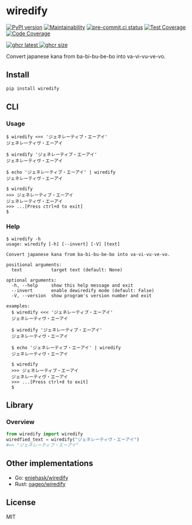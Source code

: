 # wiredify

[![PyPI version](
  <https://badge.fury.io/py/wiredify.svg>
  )](
  <https://badge.fury.io/py/wiredify>
) [![Maintainability](
  <https://qlty.sh/badges/6e8b0efe-da67-4184-adfc-81106a08887a/maintainability.svg>
  )](
  <https://qlty.sh/gh/eggplants/projects/wiredify>
) [![pre-commit.ci status](
  <https://results.pre-commit.ci/badge/github/eggplants/wiredify/master.svg>
  )](
  <https://results.pre-commit.ci/latest/github/eggplants/wiredify/master>
) [![Test Coverage](
  <https://api.codeclimate.com/v1/badges/af70c14ac330cd2c86dc/test_coverage>
  )](
  <https://codeclimate.com/github/eggplants/wiredify/test_coverage>
) [![Code Coverage](
  <https://qlty.sh/badges/6e8b0efe-da67-4184-adfc-81106a08887a/test_coverage.svg>
  )](
  <https://qlty.sh/gh/eggplants/projects/wiredify>
)

[![ghcr latest](
  <https://ghcr-badge.egpl.dev/eggplants/wiredify/latest_tag?trim=major&label=latest>
 ) ![ghcr size](
  <https://ghcr-badge.egpl.dev/eggplants/wiredify/size>
)](
  <https://github.com/eggplants/wiredify/pkgs/container/wiredify>
)

Convert japanese kana from ba-bi-bu-be-bo into va-vi-vu-ve-vo.

## Install

```bash
pip install wiredify
```

## CLI

### Usage

```shellsession
$ wiredify <<< 'ジェネレーティブ・エーアイ'
ジェネレーティヴ・エーアイ

$ wiredify 'ジェネレーティブ・エーアイ'
ジェネレーティヴ・エーアイ

$ echo 'ジェネレーティブ・エーアイ' | wiredify
ジェネレーティヴ・エーアイ

$ wiredify
>>> ジェネレーティブ・エーアイ
ジェネレーティヴ・エーアイ
>>> ...[Press ctrl+d to exit]
$
```

### Help

```shellsession
$ wiredify -h
usage: wiredify [-h] [--invert] [-V] [text]

Convert japanese kana from ba-bi-bu-be-bo into va-vi-vu-ve-vo.

positional arguments:
  text           target text (default: None)

optional arguments:
  -h, --help     show this help message and exit
  --invert       enable dewiredify mode (default: False)
  -V, --version  show program's version number and exit

examples:
  $ wiredify <<< 'ジェネレーティブ・エーアイ'
  ジェネレーティヴ・エーアイ

  $ wiredify 'ジェネレーティブ・エーアイ'
  ジェネレーティヴ・エーアイ

  $ echo 'ジェネレーティブ・エーアイ' | wiredify
  ジェネレーティヴ・エーアイ

  $ wiredify
  >>> ジェネレーティブ・エーアイ
  ジェネレーティヴ・エーアイ
  >>> ...[Press ctrl+d to exit]
  $
```

## Library

### Overview

```python
from wiredify import wiredify
wiredfied_text = wiredify("ジェネレーティヴ・エーアイ")
#=> "ジェネレーティブ・エーアイ"
```

## Other implementations

- Go: [eniehask/wiredify](https://github.com/eniehack/wiredify)
- Rust: [oageo/wiredify](https://github.com/oageo/wiredify)

## License

MIT
